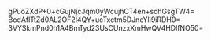 gPuoZXdP+0+cGujNjcJqm0yWcujhCT4en+sohGsgTW4=
BodAflTtZd0AL2OF2l4QY+ucTxctm5DJneYli9iRDH0=
3VYSkmPnd0h1A4BmTyd23UsCUnzxXmHwQV4HDlfNO50=
